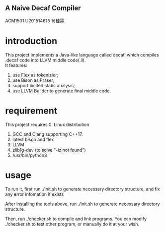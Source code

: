 A Naive Decaf Compiler 
---------------
ACM1501 U201514613 苟桂霖

# introduction
This project implements a Java-like language called decaf,
which compiles .decaf code into LLVM middle code(.ll).  
It features:

1. use Flex as tokenizier;
2. use Bison as Praser;
3. support limited static analysis;
4. use LLVM Builder to generate final middle code.

# requirement
This project requires 
0. Linux distribution
1. GCC and Clang supporting C++17. 
2. latest bison and flex
3. LLVM 
4. zlib1g-dev (to solve "-lz not found")
5. /usr/bin/python3

# usage
To run it, first run ./init.sh to generate necessary directory structure, and fix any error infomation if exists


After installing the tools above, run ./init.sh to generate necessary directory structure.

Then, run ./checker.sh to compile and link programs. You can modify ./checker.sh to test other program, or manually do it at your wish.
